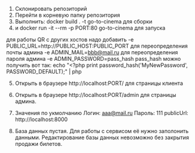 1) Склонировать репозиторий
2) Перейти в корневую папку репозитория
3) Выполнить: docker build . -t go-to-cinema для сборки 
4) и docker run -it --rm -p PORT:80 go-to-cinema для запуска
 
 для работы QR c других хостов надо добавить -e PUBLIC_URL=http://PUBLIC_HOST:PUBLIC_PORT
 для переопределения почты админа -e ADMIN_MAIL=bbb@mail.ru
 для переопределения пароля админа -e ADMIN_PASSWORD=pass_hash
   pass_hash можно получить вот так: echo "<?php print password_hash('MyNewPassword', PASSWORD_DEFAULT);" | php

5) Открыть в браузере http://localhost:PORT/ для страницы клиента
6) Открыть в браузере http://localhost:PORT/admin для страницы админа. 

7) Значения по укмолчанию 
 Логин: aaa@mail.ru
 Пароль: 111
 publicUrl: http://localhost:8000

8) База данных пустая. Для работы с сервисом её нужно заполонить данными. 
Редактирование базы данных невозможно без закрытия продажи билетов.
